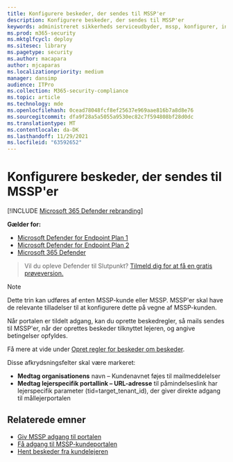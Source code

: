 ```yaml
---
title: Konfigurere beskeder, der sendes til MSSP'er
description: Konfigurere beskeder, der sendes til MSSP'er
keywords: administreret sikkerheds serviceudbyder, mssp, konfigurer, integration
ms.prod: m365-security
ms.mktglfcycl: deploy
ms.sitesec: library
ms.pagetype: security
ms.author: macapara
author: mjcaparas
ms.localizationpriority: medium
manager: dansimp
audience: ITPro
ms.collection: M365-security-compliance
ms.topic: article
ms.technology: mde
ms.openlocfilehash: 0cead78048fcf8ef25637e969aae816b7a8d8e76
ms.sourcegitcommit: dfa9f28a5a5055a9530ec82c7f594808bf28d0dc
ms.translationtype: MT
ms.contentlocale: da-DK
ms.lasthandoff: 11/29/2021
ms.locfileid: "63592652"
---
```

# <a name="configure-alert-notifications-that-are-sent-to-mssps"></a>Konfigurere beskeder, der sendes til MSSP'er

[!INCLUDE [Microsoft 365 Defender rebranding](../../includes/microsoft-defender.md)]

**Gælder for:**
- [Microsoft Defender for Endpoint Plan 1](https://go.microsoft.com/fwlink/p/?linkid=2154037)
- [Microsoft Defender for Endpoint Plan 2](https://go.microsoft.com/fwlink/p/?linkid=2154037)
- [Microsoft 365 Defender](https://go.microsoft.com/fwlink/?linkid=2118804)

> Vil du opleve Defender til Slutpunkt? [Tilmeld dig for at få en gratis prøveversion.](https://signup.microsoft.com/create-account/signup?products=7f379fee-c4f9-4278-b0a1-e4c8c2fcdf7e&ru=https://aka.ms/MDEp2OpenTrial?ocid=docs-mssp-support-abovefoldlink)

> [!NOTE]
> Dette trin kan udføres af enten MSSP-kunde eller MSSP. MSSP'er skal have de relevante tilladelser til at konfigurere dette på vegne af MSSP-kunden.

Når portalen er tildelt adgang, kan du oprette beskedregler, så mails sendes til MSSP'er, når der oprettes beskeder tilknyttet lejeren, og angive betingelser opfyldes.

Få mere at vide under [Opret regler for beskeder om beskeder](configure-email-notifications.md#create-rules-for-alert-notifications).

Disse afkrydsningsfelter skal være markeret:

- **Medtag organisationens** navn – Kundenavnet føjes til mailmeddelelser
- **Medtag lejerspecifik portallink – URL-adresse** til påmindelseslink har lejerspecifik parameter (tid=target_tenant_id), der giver direkte adgang til mållejerportalen

## <a name="related-topics"></a>Relaterede emner

- [Giv MSSP adgang til portalen](grant-mssp-access.md)
- [Få adgang til MSSP-kundeportalen](access-mssp-portal.md)
- [Hent beskeder fra kundelejeren](fetch-alerts-mssp.md)
